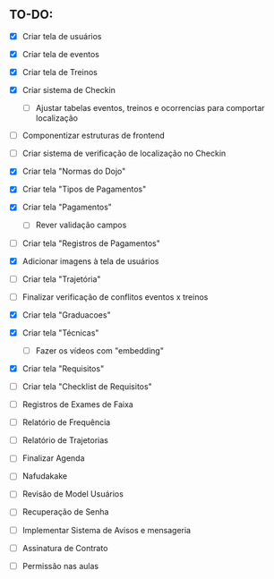## TO-DO:

- [x] Criar tela de usuários
- [x] Criar tela de eventos
- [x] Criar tela de Treinos
- [x] Criar sistema de Checkin
  - [ ] Ajustar tabelas eventos, treinos e ocorrencias para comportar localização
- [ ] Componentizar estruturas de frontend
- [ ] Criar sistema de verificação de localização no Checkin
- [x] Criar tela "Normas do Dojo"
- [x] Criar tela "Tipos de Pagamentos"
- [x] Criar tela "Pagamentos"
  - [ ] Rever validação campos
- [ ] Criar tela "Registros de Pagamentos"
- [x] Adicionar imagens à tela de usuários
- [ ] Criar tela "Trajetória"
- [ ] Finalizar verificação de conflitos eventos x treinos
- [x] Criar tela "Graduacoes"
- [x] Criar tela "Técnicas"
  - [ ] Fazer os vídeos com "embedding"
- [x] Criar tela "Requisitos"
- [ ] Criar tela "Checklist de Requisitos"
- [ ] Registros de Exames de Faixa
- [ ] Relatório de Frequência
- [ ] Relatório de Trajetorias
- [ ] Finalizar Agenda
- [ ] Nafudakake
- [ ] Revisão de Model Usuários
- [ ] Recuperação de Senha
- [ ] Implementar Sistema de Avisos e mensageria
- [ ] Assinatura de Contrato
- [ ] Permissão nas aulas



